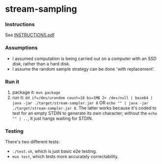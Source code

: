# stream-sampling

### Instructions

See [INSTRUCTIONS.pdf](INSTRUCTIONS.pdf)

### Assumptions

* I assumed computation is being carried out on a computer with an SSD disk, rather than a hard disk.
* I assume the random sample strategy can be done 'with replacement'.

### Run it

1) package it: `mvn package` 
2) run it: `dd if=/dev/urandom count=10 bs=1MB 2> /dev/null | base64 | java -jar ./target/stream-sampler.jar 8` OR `echo "" | java -jar ./target/stream-sampler.jar 8`. The latter works because it's coded to test for an empty STDIN to generate its own character; without the `echo "" | ..`, it just hangs waiting for STDIN.

### Testing

There's two different tests:
* `./test.sh`, which is just basic e2e testing.
* `mvn test`, which tests more accurately correctability.